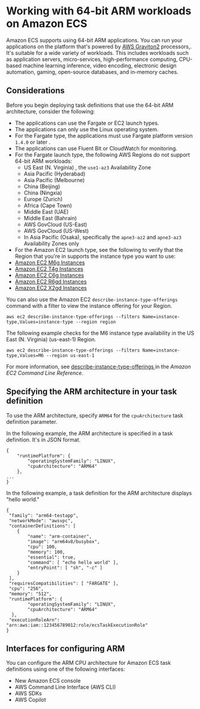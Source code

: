 # Working with 64\-bit ARM workloads on Amazon ECS<a name="ecs-arm64"></a>

Amazon ECS supports using 64\-bit ARM applications\. You can run your applications on the platform that's powered by [AWS Graviton2](http://aws.amazon.com/ec2/graviton/) processors,\. It's suitable for a wide variety of workloads\. This includes workloads such as application servers, micro\-services, high\-performance computing, CPU\-based machine learning inference, video encoding, electronic design automation, gaming, open\-source databases, and in\-memory caches\.

## Considerations<a name="ecs-arm64-considerations"></a>

Before you begin deploying task definitions that use the 64\-bit ARM architecture, consider the following:
+ The applications can use the Fargate or EC2 launch types\.
+ The applications can only use the Linux operating system\.
+ For the Fargate type, the applications must use Fargate platform version `1.4.0` or later \.
+ The applications can use Fluent Bit or CloudWatch for monitoring\.
+ For the Fargate launch type, the following AWS Regions do not support 64\-bit ARM workloads:
  + US East \(N\. Virginia\) , the `use1-az3` Availability Zone
  + Asia Pacific \(Hyderabad\)
  + Asia Pacific \(Melbourne\)
  + China \(Beijing\)
  + China \(Ningxia\)
  +  Europe \(Zurich\)
  +  Africa \(Cape Town\)
  + Middle East \(UAE\)
  + Middle East \(Bahrain\)
  + AWS GovCloud \(US\-East\)
  + AWS GovCloud \(US\-West\)
  + In Asia Pacific \(Osaka\), specifically the `apne3-az2` and `apne3-az3` Availability Zones only
+  For the Amazon EC2 launch type, see the following to verify that the Region that you're in supports the instance type you want to use:
  + [Amazon EC2 M6g Instances](https://aws.amazon.com/ec2/instance-types/m6)
  +  [Amazon EC2 T4g Instances](http://aws.amazon.com/ec2/instance-types/t4/)
  +  [Amazon EC2 C6g Instances](http://aws.amazon.com/ec2/instance-types/c6g/)
  +  [Amazon EC2 R6gd Instances](http://aws.amazon.com/ec2/instance-types/r6/)
  +  [Amazon EC2 X2gd Instances](http://aws.amazon.com/ec2/instance-types/x2/)

  You can also use the Amazon EC2 `describe-instance-type-offerings` command with a filter to view the instance offering for your Region\. 

  ```
  aws ec2 describe-instance-type-offerings --filters Name=instance-type,Values=instance-type --region region
  ```

  The following example checks for the M6 instance type availability in the US East \(N\. Virginia\) \(us\-east\-1\) Region\.

  ```
  aws ec2 describe-instance-type-offerings --filters Name=instance-type,Values=M6 --region us-east-1
  ```

  For more information, see [describe\-instance\-type\-offerings ](https://docs.aws.amazon.com/cli/latest/reference/ec2/describe-instance-type-offerings.html)in the *Amazon EC2 Command Line Reference*\.

## Specifying the ARM architecture in your task definition<a name="ecs-arm-specifying"></a>

To use the ARM architecture, specify `ARM64` for the `cpuArchitecture` task definition parameter\. 

In the following example, the ARM architecture is specified in a task definition\. It's in JSON format\.

```
{
    "runtimePlatform": {
        "operatingSystemFamily": "LINUX",
        "cpuArchitecture": "ARM64"
    },
...
}
```

In the following example, a task definition for the ARM architecture displays "hello world\."

```
{
 "family": "arm64-testapp",
 "networkMode": "awsvpc",
 "containerDefinitions": [
    {
        "name": "arm-container",
        "image": "arm64v8/busybox",
        "cpu": 100,
        "memory": 100,
        "essential": true,
        "command": [ "echo hello world" ],
        "entryPoint": [ "sh", "-c" ]
    }
 ],
 "requiresCompatibilities": [ "FARGATE" ],
 "cpu": "256",
 "memory": "512",
 "runtimePlatform": {
        "operatingSystemFamily": "LINUX",
        "cpuArchitecture": "ARM64"
  },
 "executionRoleArn": "arn:aws:iam::123456789012:role/ecsTaskExecutionRole"
}
```

## Interfaces for configuring ARM<a name="Interfaces"></a>

You can configure the ARM CPU architecture for Amazon ECS task definitions using one of the following interfaces:
+ New Amazon ECS console 
+ AWS Command Line Interface \(AWS CLI\) 
+ AWS SDKs 
+ AWS Copilot 